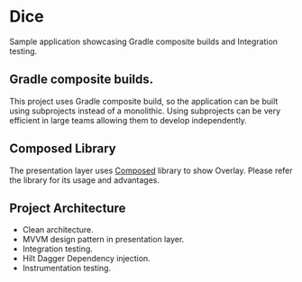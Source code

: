 # Dice
Sample application showcasing Gradle composite builds and Integration testing.

## Gradle composite builds.
This project uses Gradle composite build, so the application can be built using subprojects instead of a monolithic. Using subprojects can be very efficient in large teams allowing them to develop independently.

## Composed Library
The presentation layer uses [Composed](https://github.com/karthyks/Composed) library to show Overlay. Please refer the library for its usage and advantages.

## Project Architecture
- Clean architecture.
- MVVM design pattern in presentation layer.
- Integration testing.
- Hilt Dagger Dependency injection.
- Instrumentation testing.
